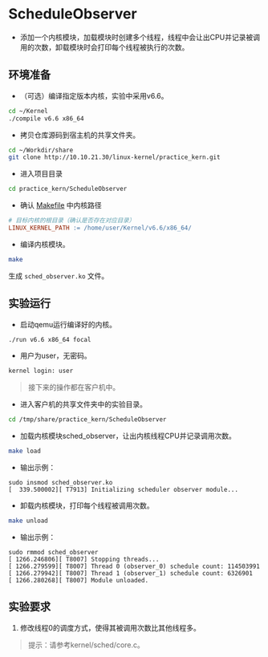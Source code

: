 # ScheduleObserver

* 添加一个内核模块，加载模块时创建多个线程，线程中会让出CPU并记录被调用的次数，卸载模块时会打印每个线程被执行的次数。

## 环境准备

* （可选）编译指定版本内核，实验中采用v6.6。

```bash
cd ~/Kernel
./compile v6.6 x86_64
```

* 拷贝仓库源码到宿主机的共享文件夹。

```bash
cd ~/Workdir/share
git clone http://10.10.21.30/linux-kernel/practice_kern.git
```

* 进入项目目录

```bash
cd practice_kern/ScheduleObserver
```

* 确认 [Makefile](Makefile) 中内核路径

```Makefile
# 目标内核的根目录（确认是否存在对应目录）
LINUX_KERNEL_PATH := /home/user/Kernel/v6.6/x86_64/
```

* 编译内核模块。

```bash
make
```

生成 `sched_observer.ko` 文件。

## 实验运行

* 启动qemu运行编译好的内核。

```bash
./run v6.6 x86_64 focal
```

* 用户为user，无密码。

```bash
kernel login: user
```

> 接下来的操作都在客户机中。

* 进入客户机的共享文件夹中的实验目录。

```bash
cd /tmp/share/practice_kern/ScheduleObserver
```

* 加载内核模块sched_observer，让出内核线程CPU并记录调用次数。

```bash
make load
```

* 输出示例：

```plaintext
sudo insmod sched_observer.ko
[  339.500002][ T7913] Initializing scheduler observer module...
```

* 卸载内核模块，打印每个线程被调用次数。

```bash
make unload
```

* 输出示例：

```plaintext
sudo rmmod sched_observer
[ 1266.246806][ T8007] Stopping threads...
[ 1266.279599][ T8007] Thread 0 (observer_0) schedule count: 114503991
[ 1266.279942][ T8007] Thread 1 (observer_1) schedule count: 6326901
[ 1266.280268][ T8007] Module unloaded.
```

## 实验要求

1. 修改线程0的调度方式，使得其被调用次数比其他线程多。

> 提示：请参考kernel/sched/core.c。